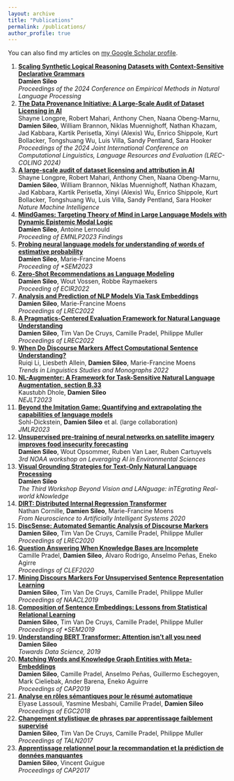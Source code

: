 ```yaml
---
layout: archive
title: "Publications"
permalink: /publications/
author_profile: true
---
```


You can also find my articles on [my Google Scholar profile](https://scholar.google.com/citations?user=SIJPeoYAAAAJ&hl=en).
<ol>
<li><b> <a href="https://aclanthology.org/2024.emnlp-main.301/">Scaling Synthetic Logical Reasoning Datasets with Context-Sensitive Declarative Grammars</a></b> <br>
<b>Damien Sileo</b><br>
<i>Proceedings of the 2024 Conference on Empirical Methods in Natural Language Processing</i><br></li>
<li><b> <a href="https://aclanthology.org/2024.lrec-main.1361/">The Data Provenance Initiative: A Large-Scale Audit of Dataset Licensing in AI</a></b> <br>
Shayne Longpre, Robert Mahari, Anthony Chen, Naana Obeng-Marnu, <b>Damien Sileo</b>, William Brannon, Niklas Muennighoff, Nathan Khazam, Jad Kabbara, Kartik Perisetla, Xinyi (Alexis) Wu, Enrico Shippole, Kurt Bollacker, Tongshuang Wu, Luis Villa, Sandy Pentland, Sara Hooker<br>
<i>Proceedings of the 2024 Joint International Conference on Computational Linguistics, Language Resources and Evaluation (LREC-COLING 2024)</i><br></li>
<li><b> <a href="https://doi.org/10.1038/s42256-024-00878-8">A large-scale audit of dataset licensing and attribution in AI</a></b> <br>
Shayne Longpre, Robert Mahari, Anthony Chen, Naana Obeng-Marnu, <b>Damien Sileo</b>, William Brannon, Niklas Muennighoff, Nathan Khazam, Jad Kabbara, Kartik Perisetla, Xinyi (Alexis) Wu, Enrico Shippole, Kurt Bollacker, Tongshuang Wu, Luis Villa, Sandy Pentland, Sara Hooker<br>
<i>Nature Machine Intelligence</i><br></li>
<li><b> <a href="https://arxiv.org/abs/2305.03353">MindGames: Targeting Theory of Mind in Large Language Models with Dynamic Epistemic Modal Logic</a></b> <br> 
    <b>Damien Sileo</b>, Antoine Lernould<br> 
    <i>Proceeding of EMNLP2023 Findings</i><br></li>
<li><b> <a href="https://aclanthology.org/2023.starsem-1.41/">Probing neural language models for understanding of words of estimative probability</a></b> <br> 
    <b>Damien Sileo</b>, Marie-Francine Moens<br> 
    <i>Proceeding of *SEM2023</i><br></li>
<li><b> <a href="https://arxiv.org/abs/2112.04184">Zero-Shot Recommendations as Language Modeling</a></b> <br> 
    <b>Damien Sileo</b>, Wout Vossen, Robbe Raymaekers<br> 
    <i>Proceeding of ECIR2022</i><br></li>
<li><b> <a href="https://arxiv.org/abs/2112.05647">Analysis and Prediction of NLP Models Via Task Embeddings</a></b> <br> 
    <b>Damien Sileo</b>, Marie-Francine Moens<br> 
    <i>Proceedings of LREC2022</i><br></li>
<li><b> <a href="https://www.dropbox.com/s/qjnqjbnaaduf10k/pragmeval.pdf?dl=0">A Pragmatics-Centered Evaluation Framework for Natural Language Understanding</a></b> <br> 
    <b>Damien Sileo</b>, Tim Van De Cruys, Camille Pradel, Philippe Muller<br> 
    <i>Proceedings of LREC2022</i><br></li>
<li><b> <a href="https://www.dropbox.com/s/asj4hwmiymufk0j/markers_sentence_understanding.pdf?dl=0">When Do Discourse Markers Affect Computational Sentence Understanding?</a></b> <br> 
    Ruiqi Li, Liesbeth Allein, <b>Damien Sileo</b>, Marie-Francine Moens<br> 
    <i>Trends in Linguistics Studies and Monographs 2022</i><br></li>
<li><b> <a href="https://arxiv.org/abs/2112.02721">NL-Augmenter: A Framework for Task-Sensitive Natural Language Augmentation, section B.33</a></b> <br> 
    Kaustubh Dhole, <b>Damien Sileo</b><br> 
    <i>NEJLT2023</i><br></li>
<li><b> <a href="https://arxiv.org/abs/2206.04615">Beyond the Imitation Game: Quantifying and extrapolating the capabilities of language models</a></b> <br> 
    Sohl-Dickstein, <b>Damien Sileo</b> et al. (large collaboration)<br> 
    <i>JMLR2023</i><br></li>
<li><b> <a href="https://static.sched.com/hosted_files/2021noaaaiworkshop/32/2021-09-14_3A_Sileo_NOAA-AI-Workshop.pdf">  Unsupervised pre-training of neural networks on satellite imagery improves food insecurity forecasting </a></b> <br> 
    <b>Damien Sileo</b>,  Wout Opsommer, Ruben Van Laer, Ruben Cartuyvels<br> 
    <i>3rd NOAA workshop on Leveraging AI in Environmental Sciences</i><br></li>
<li><b> <a href="https://aclanthology.org/2021.lantern-1.2.pdf">Visual Grounding Strategies for Text-Only Natural Language Processing</a></b> <br> 
    <b>Damien Sileo</b><br> 
    <i>The Third Workshop Beyond Vision and LANguage: inTEgrating Real-world kNowledge</i><br></li>
<li><b> <a href="https://lirias.kuleuven.be/retrieve/620742"> DIRT: Distributed Internal Regression Transformer </a></b> <br> 
    Nathan Cornille, <b>Damien Sileo</b>, Marie-Francine Moens <br> 
    <i>From Neuroscience to Artificially Intelligent Systems 2020</i><br></li>
<li><b> <a href="https://www.aclweb.org/anthology/S19-1004/">DiscSense: Automated Semantic Analysis of Discourse Markers	</a></b> <br> 
    <b>Damien Sileo</b>, Tim Van De Cruys, Camille Pradel,  Philippe Muller<br> 
    <i>Proceedings of LREC2020</i><br></li>
<li><b> <a href="https://link.springer.com/chapter/10.1007/978-3-030-58219-7_4">Question Answering When Knowledge Bases are Incomplete	</a></b> <br> 
    Camille Pradel, <b>Damien Sileo</b>, Álvaro Rodrigo, Anselmo Peñas, Eneko Agirre<br> 
    <i>Proceedings of CLEF2020</i><br></li>
<li><b> <a href="https://www.aclweb.org/anthology/N19-1351">Mining Discours Markers For Unsupervised Sentence Representation Learning	</a></b> <br> 
    <b>Damien Sileo</b>, Tim Van De Cruys, Camille Pradel, Philippe Muller<br> 
    <i>Proceedings of NAACL2019</i><br></li>
<li><b> <a href="https://www.aclweb.org/anthology/S19-1004/">Composition of Sentence Embeddings: Lessons from Statistical Relational Learning	</a></b> <br> 
    <b>Damien Sileo</b>, Tim Van De Cruys, Camille Pradel, Philippe Muller<br> 
    <i>Proceedings of *SEM2019</i><br></li>
<li><b> <a href="https://medium.com/synapse-dev/understanding-bert-transformer-attention-isnt-all-you-need-5839ebd396db">Understanding BERT Transformer: Attention isn’t all you need</a></b> <br> 
    <b>Damien Sileo</b><br> 
    <i>Towards Data Science, 2019</i><br></li>
<li><b> <a href="http://ixa.eus/sites/default/files/dokumentuak/12902/cap-lihilith.pdf">Matching Words and Knowledge Graph Entities with Meta-Embeddings</a></b> <br> 
    <b>Damien Sileo</b>, Camille Pradel, Anselmo Peñas, Guillermo Eschegoyen, Mark Cieliebak, Ander Barena, Eneko Aguirre<br> 
    <i>Proceedings of CAP2019</i><br></li>
<li><b> <a href="https://editions-rnti.fr/?inprocid=1002384">Analyse en rôles sémantiques pour le résumé automatique</a></b> <br> 
    Elyase Lassouli, Yasmine Mesbahi, Camille Pradel, <b>Damien Sileo</b><br> 
    <i>Proceedings of EGC2018</i><br></li>
<li><b> <a href="http://taln2017.cnrs.fr/wp-content/uploads/2017/06/actes_TALN_2017-vol2.pdf">Changement stylistique de phrases par apprentissage faiblement supervisé	</a></b> <br> 
    <b>Damien Sileo</b>, Tim Van De Cruys, Camille Pradel, Philippe Muller<br> 
    <i>Proceedings of TALN2017</i><br></li>
<li><b> <a href="https://hal.archives-ouvertes.fr/hal-01356356">Apprentissage relationnel pour la recommandation et la prédiction de données manquantes</a></b> <br> 
    <b>Damien Sileo</b>, Vincent Guigue<br> 
    <i>Proceedings of CAP2017</i><br></li>
<ol>
